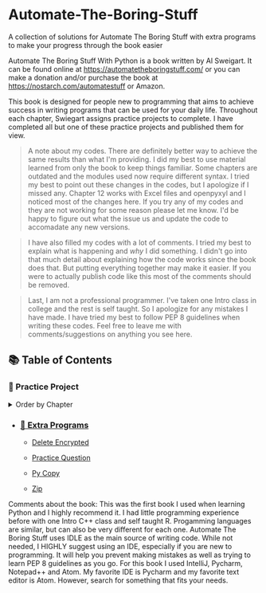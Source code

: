 # Automate-The-Boring-Stuff
A collection of solutions for Automate The Boring Stuff with extra programs to make your progress through the book easier

Automate The Boring Stuff With Python is a book written by Al Sweigart. It can be found online at https://automatetheboringstuff.com/ or you can make a donation and/or purchase the book at https://nostarch.com/automatestuff or Amazon. 

This book is designed for people new to programming that aims to achieve success in writing programs that can be used for your daily life. Throughout each chapter, Swiegart assigns practice projects to complete. I have completed all but one of these practice projects and published them for view.

>A note about my codes. There are definitely better way to achieve the same results than what I'm providing. I did my best to use material learned from only the book to keep things familiar. Some chapters are outdated and the modules used now require different syntax. I tried my best to point out these changes in the codes, but I apologize if I missed any. Chapter 12 works with Excel files and openpyxyl and I noticed most of the changes here. If you try any of my codes and they are not working for some reason please let me know. I'd be happy to figure out what the issue us and update the code to accomadate any new versions.

>I have also filled my codes with a lot of comments. I tried my best to explain what is happening and *why* I did something. I didn't go into that much detail about explaining how the code works since the book does that. But putting everything together may make it easier. If you were to actually publish code like this most of the comments should be removed. 

>Last, I am not a professional programmer. I've taken one Intro class in college and the rest is self taught. So I apologize for any mistakes I have made. I have tried my best to follow PEP 8 guidelines when writing these codes. Feel free to leave me with comments/suggestions on anything you see here.

## 📚 Table of Contents

### 📃 Practice Project

<details>
<summary>Order by Chapter</summary>

#### Chapter 03

- [Collatz Sequence](Practice-Projects/Ch%2003%20-%20Collatz%20Sequence.py)

#### Chapter 04

- [Character Picture Grid](Practice-Projects/Ch%2004%20-%20Character%20Picture%20Grid.py)

- [Comma Code](Practice-Projects/Ch%2004%20-%20Comma%20Code.py)

#### Chapter 05

- [Fantasy Game Inventory](Practice-Projects/Ch%2005%20-%20Fantasy%20Game%20Inventory.py)

- [List to Dictionary](Practice-Projects/Ch%2005%20-%20List%20to%20Dictionary.py)

#### Chapter 06

- [Table Printer](Practice-Projects/Ch%2006%20-%20Table%20Printer.py)

#### Chapter 07

- [Regex Strip](Practice-Projects/Ch%2007%20-%20Regex%20Strip.py)

- [Strong Password Detection](Practice-Projects/Ch%2007%20-%20Strong%20Password%20Detection.py)

#### Chapter 08

- [Extend Multiclipboard](Practice-Projects/Ch%2008%20-%20Extend%20Multiclipboard.py)

- [Mad Libs](Practice-Projects/Ch%2008%20-%20Mad%20Libs.py)

- [Regex Search](Practice-Projects/Ch%2008%20-%20Regex%20Search.py)

#### Chapter 09

- [Delete Unneeded Files](Practice-Projects/Ch%2009%20-%20Delete%20Unneeded%20Files.py)

- [Filling In The Gaps](Practice-Projects/Ch%2009%20-%20Filling%20In%20The%20Gaps.py)

- [Inserting The Gaps](Practice-Projects/Ch%2009%20-%20Inserting%20The%20Gaps.py)

- [Selective Copy](Practice-Projects/Ch%2009%20-%20Selective%20Copy.py)

#### Chapter 10

- [Debugging Coin Toss](Practice-Projects/Ch%2010%20-%20Debugging%20Coin%20Toss.py)

#### Chapter 11

- [Command Line Emailer](Practice-Projects/Ch%2011%20-%20Command%20Line%20Emailer.py)

- [Image Site Downloader](Practice-Projects/Ch%2011%20-%20Image%20Site%20Downloader.py)

- [Link Verification](Practice-Projects/Ch%2011%20-%20Link%20Verification.py)

- [2048](Practice-Projects/Ch%2011%20-%202048.py)

#### Chapter 12

- [Blank Row Inserter](Practice-Projects/Ch%2012%20-%20Blank%20Row%20Inserter.py)

- [Multiplication Table](Practice-Projects/Ch%2012%20-%20Multiplication%20Table.py)

- [Spreadsheet Cell Inverter](Practice-Projects/Ch%2012%20-%20Spreadsheet%20Cell%20Inverter.py)

- [Spreadsheet to Text](Practice-Projects/Ch%2012%20-%20Spreadsheet%20to%20Text.py)

- [Text Files to Spreadsheet](Practice-Projects/Ch%2012%20-%20Text%20Files%20to%20Spreadsheet.py)

#### Chapter 13

- [Brute-Force PDF Password Breaker](Practice-Projects/Ch%2013%20-%20Brute-Force%20PDF%20Password%20Breaker.py)

- [Custom Invitations as Word Documents](Practice-Projects/Ch%2013%20-%20Custom%20Invitations%20as%20Word%20Documents.py)

- [PDF Paranoia](Practice-Projects/Ch%2013%20-%20PDF%20Paranoia.py)

- [PDF Paranoia 2](Practice-Projects/Ch%2013%20-%20PDF%20Paranoia%202.py)

#### Chapter 14

- [Excel-to-CSV Converter](Practice-Projects/Ch%2014%20-%20Excel-to-CSV%20Converter.py)

#### Chapter 15

- [Prettified Stopwatch](Practice-Projects/Ch%2015%20-%20Prettified%20Stopwatch.py)

- [Scheduled Web Comic Downloader](Practice-Projects/Ch%2015%20-%20Scheduled%20Web%20Comic%20Downloader.py)

#### Chapter 16

- [Auto Unsubscribe](Practice-Projects/Ch%2016%20-%20Auto%20Unsubscriber.py)

- [Random Chore Assignment Emailer](Practice-Projects/Ch%2016%20-%20Random%20Chore%20Assignment%20Emailer.py)

- [Umbrella Reminder](Practice-Projects/Ch%2016%20-%20Umbrella%20Reminder.py)

#### Chapter 17

- [Custom Seating Cards](Practice-Projects/Ch%2017%20-%20Custom%20Seating%20Cards.py)

- [Identifying Photo Folders on the Hard Drive](Practice-Projects/Ch%2017%20-%20Identifying%20Photo%20Folders%20on%20the%20Hard%20Drive.py)

#### Chapter 18

- [Instant Messenger Bot](Practice-Projects/Ch%2018%20-%20Instant%20Messenger%20Bot.py)

- [Looking Busy](Practice-Projects/Ch%2018%20-%20Looking%20Busy.py)

</details>

* ### [📃 Extra Programs](/ExtraPrograms)
  * [Delete Encrypted](ExtraPrograms/Delete%20Encrypted.py)

  * [Practice Question](ExtraPrograms/Practice%20Questions.py)
  
  * [Py Copy](ExtraPrograms/Py%20Copy.py)
  
  * [Zip](ExtraPrograms/Zip.py)



Comments about the book:
This was the first book I used when learning Python and I highly recommend it. I had little programming experience before with one Intro C++ class and self taught R. Progamming languages are similar, but can also be very different for each one. Automate The Boring Stuff uses IDLE as the main source of writing code. While not needed, I HIGHLY suggest using an IDE, especially if you are new to programming. It will help you prevent making mistakes as well as trying to learn PEP 8 guidelines as you go. For this book I used IntelliJ, Pycharm, Notepad++ and Atom. My favorite IDE is Pycharm and my favorite text editor is Atom. However, search for something that fits your needs. 
